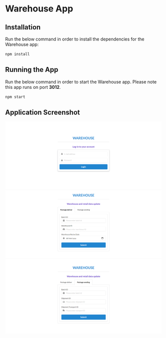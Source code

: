 # Warehouse App
## Installation
Run the below command in order to install the dependencies for the Warehouse app:
```sh
npm install 
```
## Running the App
Run the below command in order to start the Warehouse app. Please note this app runs on port **3012**.
```sh
npm start 
```


## Application Screenshot

![Output](/images/warehouse/warehousesnapshot1.png)
![Output](/images/warehouse/warehousesnapshot2.png)
![Output](/images/warehouse/warehousesnapshot3.png)